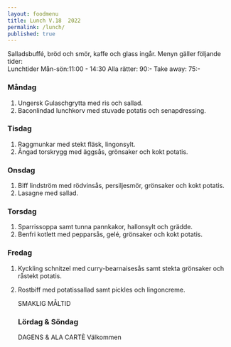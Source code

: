 ```yaml
---
layout: foodmenu
title: Lunch V.18  2022
permalink: /lunch/
published: true
---
```

Salladsbuffé, bröd och smör, kaffe och glass ingår.
Menyn gäller följande tider:  
Lunchtider  Mån-sön:11:00 - 14:30
Alla rätter: 90:- Take away: 75:-
                                
### Måndag
1. Ungersk Gulaschgrytta med ris och sallad.
2. Baconlindad lunchkorv med stuvade potatis och senapdressing.

### Tisdag
1. Raggmunkar med stekt fläsk, lingonsylt.
2. Ångad torskrygg med äggsås, grönsaker och kokt potatis.

### Onsdag
1. Biff lindström med rödvinsås, persiljesmör, grönsaker och kokt potatis.
2. Lasagne med sallad.

### Torsdag
1. Sparrissoppa samt tunna pannkakor, hallonsylt och grädde. 
2. Benfri kotlett med pepparsås, gelé, grönsaker och kokt potatis.

### Fredag  
1. Kyckling schnitzel med curry-bearnaisesås samt stekta grönsaker och råstekt potatis.
2. Rostbiff med potatissallad samt pickles och lingoncreme.

   SMAKLIG MÅLTID
   ### Lördag & Söndag 
    DAGENS & ALA CARTÈ
    Välkommen
    
       
    

   
    
   
     
